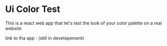 # Ui Color Test

This is a react web app that let's test the look of your color palette on a real website

link to tha app : (still in developement)
